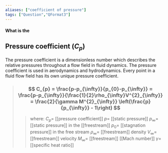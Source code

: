 ```yaml
---
aliases: ["coefficient of pressure"]
tags: ["Question","QFormat3"]
---
```


#### What is the
## Pressure coefficient ($C_{p}$)
The pressure coefficient is a dimensionless number which describes the relative pressures throughout a flow field in fluid dynamics. The pressure coefficient is used in aerodynamics and hydrodynamics. Every point in a fluid flow field has its own unique pressure coefficient.

> ### $$ C_{p} = \frac{p-p_{\infty}}{p_{0}-p_{\infty}} =  \frac{p-p_{\infty}}{\frac{1}{2}\rho_{\infty}V^{2}_{\infty}} = \frac{2}{\gamma M^{2}_{\infty}} \left(\frac{p}{p_{\infty}} - 1\right) $$ 
>> where:
>> $C_{p} =$ [[pressure coefficient]]
>> $p=$ [[static pressure]]
>> $p_{\infty}=$ [[static pressure]] in the [[freestream]]
>> $p_{0}=$ [[stagnation pressure]] in the free stream
>> $\rho_{\infty}=$ [[freestream]] density
>> $V_{\infty}=$ [[freestream]] velocity
>> $M_{\infty}=$ [[freestream]] [[Mach number]]
>> $\gamma=$ [[specific heat ratio]]
